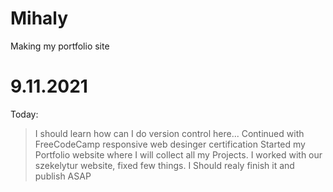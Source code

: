 # Mihaly
Making my portfolio site


# 9.11.2021
  Today:
> I should learn how can I do version control here... 
> Continued with FreeCodeCamp responsive web desinger certification
> Started my Portfolio website where I will collect all my Projects.
> I worked with our szekelytur website, fixed few things. I Should realy finish it and publish ASAP
